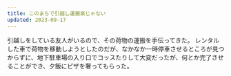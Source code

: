 ```yaml
---
title: このまちで引越し運搬楽じゃない
updated: 2023-09-17
---
```


引越しをしている友人がいるので、その荷物の運搬を手伝ってきた。
レンタルした車で荷物を移動しようとしたのだが、なかなか一時停車させるところが見つからずに、地下駐車場の入り口でコッスたりして大変だったが、何とか完了させることができ、夕飯にピザを奢ってもらった。
